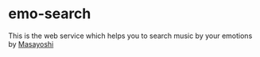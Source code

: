 # emo-search

This is the web service which helps you to search music by your emotions by [Masayoshi](http://www.curiosity-drives.me/)
